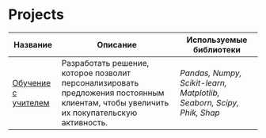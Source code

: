 # Projects
| Название | Описание | Используемые библиотеки |
| --- | --- | --- |
[Обучение с учителем]([https://github.com/Ybron-NZ/Projects/blob/main/Project.ipynb](https://github.com/Ybron-NZ/Projects/blob/main/%D0%9E%D0%B1%D1%83%D1%87%D0%B5%D0%BD%D0%B8%D0%B5%20%D1%81%20%D1%83%D1%87%D0%B8%D1%82%D0%B5%D0%BB%D0%B5%D0%BC.ipynb)) | Разработать решение, которое позволит персонализировать предложения постоянным клиентам, чтобы увеличить их покупательскую активность. | *Pandas, Numpy, Scikit-learn, Matplotlib, Seaborn, Scipy, Phik, Shap* |
